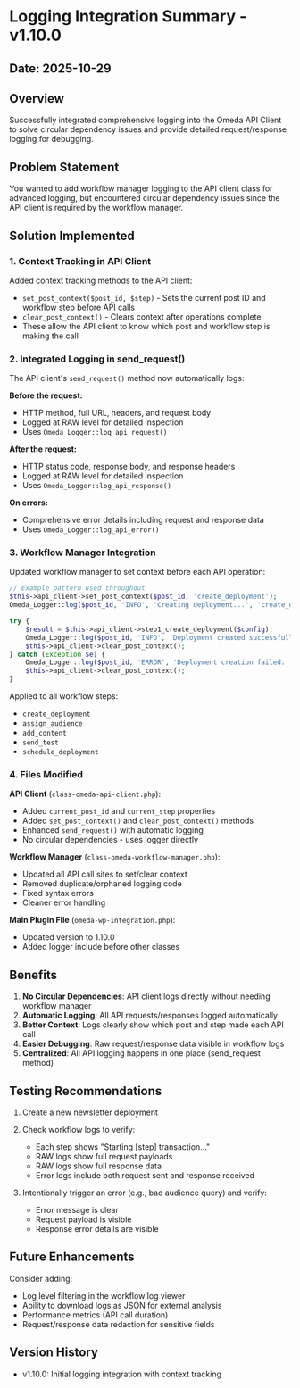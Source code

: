 # Logging Integration Summary - v1.10.0

## Date: 2025-10-29

## Overview
Successfully integrated comprehensive logging into the Omeda API Client to solve circular dependency issues and provide detailed request/response logging for debugging.

## Problem Statement
You wanted to add workflow manager logging to the API client class for advanced logging, but encountered circular dependency issues since the API client is required by the workflow manager.

## Solution Implemented

### 1. Context Tracking in API Client
Added context tracking methods to the API client:
- `set_post_context($post_id, $step)` - Sets the current post ID and workflow step before API calls
- `clear_post_context()` - Clears context after operations complete
- These allow the API client to know which post and workflow step is making the call

### 2. Integrated Logging in send_request()
The API client's `send_request()` method now automatically logs:

**Before the request:**
- HTTP method, full URL, headers, and request body
- Logged at RAW level for detailed inspection
- Uses `Omeda_Logger::log_api_request()`

**After the request:**
- HTTP status code, response body, and response headers  
- Logged at RAW level for detailed inspection
- Uses `Omeda_Logger::log_api_response()`

**On errors:**
- Comprehensive error details including request and response data
- Uses `Omeda_Logger::log_api_error()`

### 3. Workflow Manager Integration
Updated workflow manager to set context before each API operation:

```php
// Example pattern used throughout
$this->api_client->set_post_context($post_id, 'create_deployment');
Omeda_Logger::log($post_id, 'INFO', 'Creating deployment...', 'create_deployment');

try {
    $result = $this->api_client->step1_create_deployment($config);
    Omeda_Logger::log($post_id, 'INFO', 'Deployment created successfully.', 'create_deployment');
    $this->api_client->clear_post_context();
} catch (Exception $e) {
    Omeda_Logger::log($post_id, 'ERROR', 'Deployment creation failed: ' . $e->getMessage(), 'create_deployment');
    $this->api_client->clear_post_context();
}
```

Applied to all workflow steps:
- `create_deployment`
- `assign_audience`  
- `add_content`
- `send_test`
- `schedule_deployment`

### 4. Files Modified

**API Client** (`class-omeda-api-client.php`):
- Added `current_post_id` and `current_step` properties
- Added `set_post_context()` and `clear_post_context()` methods
- Enhanced `send_request()` with automatic logging
- No circular dependencies - uses logger directly

**Workflow Manager** (`class-omeda-workflow-manager.php`):
- Updated all API call sites to set/clear context
- Removed duplicate/orphaned logging code
- Fixed syntax errors
- Cleaner error handling

**Main Plugin File** (`omeda-wp-integration.php`):
- Updated version to 1.10.0
- Added logger include before other classes

## Benefits

1. **No Circular Dependencies**: API client logs directly without needing workflow manager
2. **Automatic Logging**: All API requests/responses logged automatically
3. **Better Context**: Logs clearly show which post and step made each API call
4. **Easier Debugging**: Raw request/response data visible in workflow logs
5. **Centralized**: All API logging happens in one place (send_request method)

## Testing Recommendations

1. Create a new newsletter deployment
2. Check workflow logs to verify:
   - Each step shows "Starting [step] transaction..."
   - RAW logs show full request payloads
   - RAW logs show full response data
   - Error logs include both request sent and response received
   
3. Intentionally trigger an error (e.g., bad audience query) and verify:
   - Error message is clear
   - Request payload is visible
   - Response error details are visible

## Future Enhancements

Consider adding:
- Log level filtering in the workflow log viewer
- Ability to download logs as JSON for external analysis
- Performance metrics (API call duration)
- Request/response data redaction for sensitive fields

## Version History
- v1.10.0: Initial logging integration with context tracking
